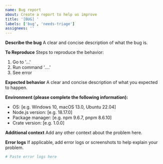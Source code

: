 ```yaml
---
name: Bug report
about: Create a report to help us improve
title: '[BUG] '
labels: ['bug', 'needs-triage']
assignees: ''
---
```


**Describe the bug**
A clear and concise description of what the bug is.

**To Reproduce**
Steps to reproduce the behavior:
1. Go to '...'
2. Run command '....'
3. See error

**Expected behavior**
A clear and concise description of what you expected to happen.

**Environment (please complete the following information):**
 - OS: [e.g. Windows 10, macOS 13.0, Ubuntu 22.04]
 - Node.js version: [e.g. 18.17.0]
 - Package manager: [e.g. npm 9.6.7, pnpm 8.6.10]
 - Crate version: [e.g. 1.0.0]

**Additional context**
Add any other context about the problem here.

**Error logs**
If applicable, add error logs or screenshots to help explain your problem.

```bash
# Paste error logs here
```
